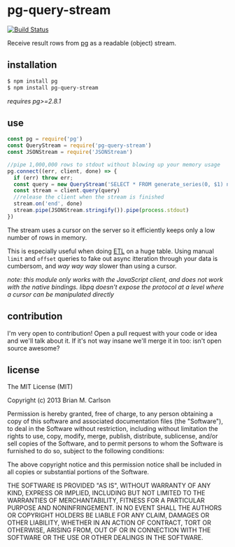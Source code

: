# pg-query-stream

[![Build Status](https://travis-ci.org/brianc/node-pg-query-stream.svg)](https://travis-ci.org/brianc/node-pg-query-stream)

Receive result rows from [pg](https://github.com/brianc/node-postgres) as a readable (object) stream.


## installation

```bash
$ npm install pg
$ npm install pg-query-stream
```

_requires pg>=2.8.1_


## use

```js
const pg = require('pg')
const QueryStream = require('pg-query-stream')
const JSONStream = require('JSONStream')

//pipe 1,000,000 rows to stdout without blowing up your memory usage
pg.connect((err, client, done) => {
  if (err) throw err;
  const query = new QueryStream('SELECT * FROM generate_series(0, $1) num', [1000000])
  const stream = client.query(query)
  //release the client when the stream is finished
  stream.on('end', done)
  stream.pipe(JSONStream.stringify()).pipe(process.stdout)
})
```

The stream uses a cursor on the server so it efficiently keeps only a low number of rows in memory.

This is especially useful when doing [ETL](http://en.wikipedia.org/wiki/Extract,_transform,_load) on a huge table.  Using manual `limit` and `offset` queries to fake out async itteration through your data is cumbersom, and _way way way_ slower than using a cursor.

_note: this module only works with the JavaScript client, and does not work with the native bindings. libpq doesn't expose the protocol at a level where a cursor can be manipulated directly_

## contribution

I'm very open to contribution!  Open a pull request with your code or idea and we'll talk about it.  If it's not way insane we'll merge it in too: isn't open source awesome?

## license

The MIT License (MIT)

Copyright (c) 2013 Brian M. Carlson

Permission is hereby granted, free of charge, to any person obtaining a copy
of this software and associated documentation files (the "Software"), to deal
in the Software without restriction, including without limitation the rights
to use, copy, modify, merge, publish, distribute, sublicense, and/or sell
copies of the Software, and to permit persons to whom the Software is
furnished to do so, subject to the following conditions:

The above copyright notice and this permission notice shall be included in
all copies or substantial portions of the Software.

THE SOFTWARE IS PROVIDED "AS IS", WITHOUT WARRANTY OF ANY KIND, EXPRESS OR
IMPLIED, INCLUDING BUT NOT LIMITED TO THE WARRANTIES OF MERCHANTABILITY,
FITNESS FOR A PARTICULAR PURPOSE AND NONINFRINGEMENT. IN NO EVENT SHALL THE
AUTHORS OR COPYRIGHT HOLDERS BE LIABLE FOR ANY CLAIM, DAMAGES OR OTHER
LIABILITY, WHETHER IN AN ACTION OF CONTRACT, TORT OR OTHERWISE, ARISING FROM,
OUT OF OR IN CONNECTION WITH THE SOFTWARE OR THE USE OR OTHER DEALINGS IN
THE SOFTWARE.
